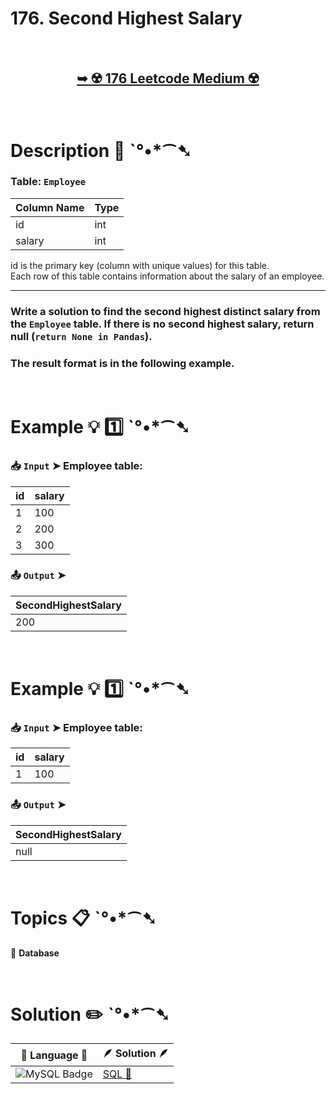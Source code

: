 # 176. Second Highest Salary

</br>

<h2 align="center"> 

<a href="https://leetcode.com/problems/second-highest-salary/description/?envType=study-plan-v2&envId=top-sql-50"><strong>➥ ☢️ 176 Leetcode Medium ☢️ </strong></a>
</h2>

</br>

# Description 📜 ˋ°•*⁀➷

### Table: `Employee`

| Column Name | Type |
|-------------|------|
| id          | int  |
| salary      | int  |

id is the primary key (column with unique values) for this table.</br>
Each row of this table contains information about the salary of an employee.

---

### Write a solution to find the second highest distinct salary from the `Employee` table. If there is no second highest salary, return null (`return None in Pandas`).

### The result format is in the following example.

</br>

# Example 💡 1️⃣ ˋ°•*⁀➷

  ### 📥 `Input`  ➤ Employee table:

| id | salary |
| -- | ------ |
| 1  | 100    |
| 2  | 200    |
| 3  | 300    |

  ### 📤 `Output`  ➤

| SecondHighestSalary |
| ------------------- |
| 200                 |

</br>

# Example 💡 1️⃣ ˋ°•*⁀➷

  ### 📥 `Input`  ➤ Employee table:

| id | salary |
| -- | ------ |
| 1  | 100    |

  ### 📤 `Output`  ➤

| SecondHighestSalary |
| ------------------- |
| null                |

</br>

# Topics 📋 ˋ°•*⁀➷

🔸 **Database**  </br>

</br>

# Solution ✏️ ˋ°•*⁀➷

| 📒 Language 📒  | 🪶 Solution 🪶 |
| ------------- | ------------- |
|  ![MySQL Badge](https://img.shields.io/badge/MySQL-4479A1?logo=mysql&logoColor=fff&style=for-the-badge)  | [SQL 🕍]() |